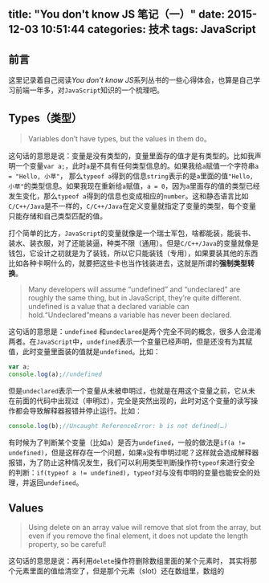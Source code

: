 title: "You don't know JS 笔记（一）"
date: 2015-12-03 10:51:44
categories: 技术
tags: JavaScript
---
## 前言
这里记录着自己阅读*You don't know JS*系列丛书的一些心得体会，也算是自己学习前端一年多，对`JavaScript`知识的一个梳理吧。
## Types（类型）
> Variables don’t have types, but the values in them do。

这句话的意思是说：变量是没有类型的，变量里面存的值才是有类型的。比如我声明一个变量`var a;`，此时`a`是不具有任何类型信息的。如果我给`a`赋值一个字符串`a = "Hello, 小草"`， 那么`typeof a`得到的信息`string`表示的是`a`里面的值`"Hello, 小草"`的类型信息。如果我现在重新给`a`赋值，`a = 0`，因为`a`里面存的值的类型已经发生变化，那么`typeof a`得到的信息也变成相应的`number`。这和静态语言比如`C/C++/Java`是不一样的，`C/C++/Java`在定义变量就指定了变量的类型，每个变量只能存储和自己类型匹配的值。

打个简单的比方，`JavaScript`的变量就像是一个瑞士军包，啥都能装，能装书、装水、装衣服，对了还能装逼，种类不限（通用）。但是`C/C++/Java`的变量就像是钱包，它设计之初就是为了装钱，所以它只能装钱（专用），如果要装其他的东西比如各种卡啊什么的，就要把这些卡也当作钱装进去，这就是所谓的**强制类型转换**。

>Many developers will assume “undefined” and “undeclared” are roughly the same thing, but in JavaScript, they’re quite different. undefined is a value that a declared variable can hold.“Undeclared”means a variable has never been declared.

这句话的意思是：`undefined` 和`undeclared`是两个完全不同的概念，很多人会混淆两者。在`JavaScript`中，`undefined`表示一个变量已经声明，但是还没有为其赋值，此时变量里面装的值就是`undefined`。比如：
```JavaScript
var a;
console.log(a);//undefined
```
但是`undeclared`表示一个变量从未被申明过，也就是在用这个变量之前，它从未在前面的代码中出现过（申明过），完全是突然出现的，此时对这个变量的读写操作都会导致解释器报错并停止运行。比如：
```JavaScript
console.log(b);//Uncaught ReferenceError: b is not defined(…)
```
有时候为了判断某个变量（比如`a`）是否为`undefined`，一般的做法是`if(a != undefined)`，但是这样存在一个问题，如果`a`没有申明过呢？这样就会造成解释器报错，为了防止这种情况发生，我们可以利用类型判断操作符`typeof`来进行安全的判断：`if(typeof a != undefined)`，`typeof`对与没有申明的变量也能安全的处理，并返回`undefined`。

## Values
> Using delete on an array value will remove that slot from the array, but even if you remove
the final element, it does not update the length property, so be careful!

这句话的意思是说：再利用`delete`操作符删除数组里面的某个元素时， 其实将那个元素里面的值给清空了，但是那个元素（slot）还在数组里，数组的
